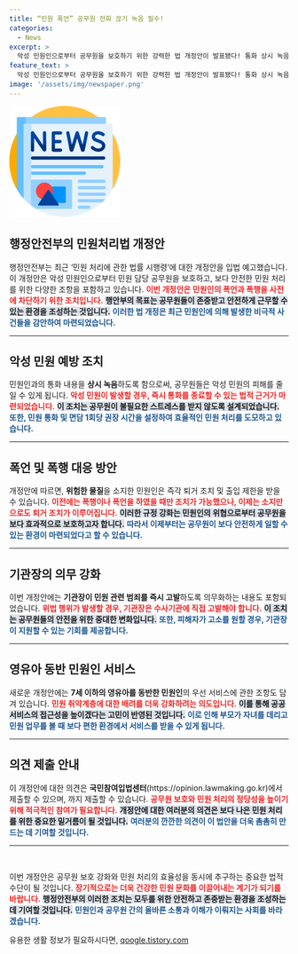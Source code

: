 ```yaml
---
title: “민원 폭언” 공무원 전화 끊기 녹음 필수!
categories:
  - News
excerpt: >
  악성 민원인으로부터 공무원을 보호하기 위한 강력한 법 개정안이 발표됐다! 통화 상시 녹음과 폭언 즉각 종료 법적 근거 마련, 영유아 동반 민원인 우선서비스 등 새로운 정책이 시행된다. 31일까지 의견 접수!
feature_text: >
  악성 민원인으로부터 공무원을 보호하기 위한 강력한 법 개정안이 발표됐다! 통화 상시 녹음과 폭언 즉각 종료 법적 근거 마련, 영유아 동반 민원인 우선서비스 등 새로운 정책이 시행된다. 31일까지 의견 접수!
image: '/assets/img/newspaper.png'
---
```


<p><img src="/assets/img/newspaper.png" alt="kimp 속보" /></p>

<h2 data-ke-size="size26">행정안전부의 민원처리법 개정안</h2>

<p data-ke-size="size16">행정안전부는 최근 ‘민원 처리에 관한 법률 시행령‘에 대한 개정안을 입법 예고했습니다. 이 개정안은 악성 민원인으로부터 민원 담당 공무원을 보호하고, 보다 안전한 민원 처리를 위한 다양한 조항을 포함하고 있습니다. <b><span style="color: #ee2323;">이번 개정안은 민원인의 폭언과 폭행을 사전에 차단하기 위한 조치입니다.</span></b> <b><span style="background-color: #21538527;">행안부의 목표는 공무원들이 존중받고 안전하게 근무할 수 있는 환경을 조성하는 것입니다.</span></b> <b><span style="color: #1a5490;">이러한 법 개정은 최근 민원인에 의해 발생한 비극적 사건들을 감안하여 마련되었습니다.</span></b></p>

<hr>

<h2 data-ke-size="size26">악성 민원 예방 조치</h2>

<p data-ke-size="size16">민원인과의 통화 내용을 <b>상시 녹음</b>하도록 함으로써, 공무원들은 악성 민원의 피해를 줄일 수 있게 됩니다. <b><span style="color: #ee2323;">악성 민원이 발생할 경우, 즉시 통화를 종료할 수 있는 법적 근거가 마련되었습니다.</span></b> <b><span style="background-color: #21538527;">이 조치는 공무원이 불필요한 스트레스를 받지 않도록 설계되었습니다.</span></b> <b><span style="color: #1a5490;">또한, 민원 통화 및 면담 1회당 권장 시간을 설정하여 효율적인 민원 처리를 도모하고 있습니다.</span></b></p>

<hr>

<h2 data-ke-size="size26">폭언 및 폭행 대응 방안</h2>

<p data-ke-size="size16">개정안에 따르면, <b>위험한 물질</b>을 소지한 민원인은 즉각 퇴거 조치 및 출입 제한을 받을 수 있습니다. <b><span style="color: #ee2323;">이전에는 폭행이나 폭언을 하였을 때만 조치가 가능했으나, 이제는 소지만으로도 퇴거 조치가 이루어집니다.</span></b> <b><span style="background-color: #21538527;">이러한 규정 강화는 민원인의 위협으로부터 공무원을 보다 효과적으로 보호하고자 합니다.</span></b> <b><span style="color: #1a5490;">따라서 이제부터는 공무원이 보다 안전하게 일할 수 있는 환경이 마련되었다고 할 수 있습니다.</span></b></p>

<hr>

<h2 data-ke-size="size26">기관장의 의무 강화</h2>

<p data-ke-size="size16">이번 개정안에는 <b>기관장이 민원 관련 범죄를 즉시 고발</b>하도록 의무화하는 내용도 포함되었습니다. <b><span style="color: #ee2323;">위법 행위가 발생할 경우, 기관장은 수사기관에 직접 고발해야 합니다.</span></b> <b><span style="background-color: #21538527;">이 조치는 공무원들의 안전을 위한 중대한 변화입니다.</span></b> <b><span style="color: #1a5490;">또한, 피해자가 고소를 원할 경우, 기관장이 지원할 수 있는 기회를 제공합니다.</span></b></p>

<hr>

<h2 data-ke-size="size26">영유아 동반 민원인 서비스</h2>

<p data-ke-size="size16">새로운 개정안에는 <b>7세 이하의 영유아를 동반한 민원인</b>의 우선 서비스에 관한 조항도 담겨 있습니다. <b><span style="color: #ee2323;">민원 취약계층에 대한 배려를 더욱 강화하려는 의도입니다.</span></b> <b><span style="background-color: #21538527;">이를 통해 공공 서비스의 접근성을 높이겠다는 고민이 반영된 것입니다.</span></b> <b><span style="color: #1a5490;">이로 인해 부모가 자녀를 데리고 민원 업무를 볼 때 보다 편한 환경에서 서비스를 받을 수 있게 됩니다.</span></b></p>

<hr>

<h2 data-ke-size="size26">의견 제출 안내</h2>

<p data-ke-size="size16">이 개정안에 대한 의견은 <b>국민참여입법센터</b>(https://opinion.lawmaking.go.kr)에서 제출할 수 있으며, 까지 제출할 수 있습니다. <b><span style="color: #ee2323;">공무원 보호와 민원 처리의 정당성을 높이기 위해 적극적인 참여가 필요합니다.</span></b> <b><span style="background-color: #21538527;">개정안에 대한 여러분의 의견은 보다 나은 민원 처리를 위한 중요한 밑거름이 될 것입니다.</span></b> <b><span style="color: #1a5490;">여러분의 깐깐한 의견이 이 법안을 더욱 촘촘히 만드는 데 기여할 것입니다.</span></b></p>

<hr>

<p data-ke-size="size16">&nbsp;</p>

<p data-ke-size="size16">이번 개정안은 공무원 보호 강화와 민원 처리의 효율성을 동시에 추구하는 중요한 법적 수단이 될 것입니다. <b><span style="color: #ee2323;">장기적으로는 더욱 건강한 민원 문화를 이끌어내는 계기가 되기를 바랍니다.</span></b> <b><span style="background-color: #21538527;">행정안전부의 이러한 조치는 모두를 위한 안전하고 존중받는 환경을 조성하는 데 기여할 것입니다.</span></b> <b><span style="color: #1a5490;">민원인과 공무원 간의 올바른 소통과 이해가 이뤄지는 사회를 바라겠습니다.</span></b></p>
유용한 생활 정보가 필요하시다면, <a href="https://qoogle.tistory.com" rel="dofollow">qoogle.tistory.com</a>


